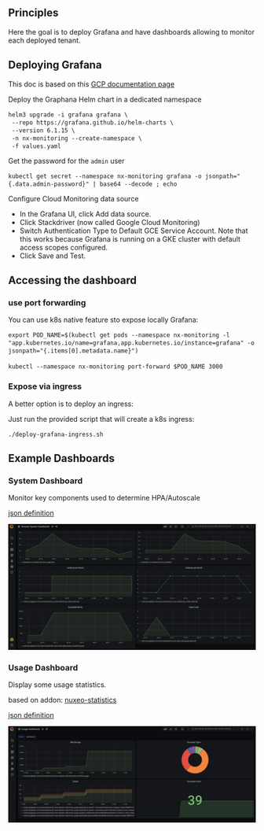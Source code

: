 ## Principles

Here the goal is to deploy Grafana and have dashboards allowing to monitor each deployed tenant.

## Deploying Grafana

This doc is based on this [GCP documentation page](https://cloud.google.com/community/tutorials/visualizing-metrics-with-grafana)

Deploy the Graphana Helm chart in a dedicated namespace

    helm3 upgrade -i grafana grafana \
     --repo https://grafana.github.io/helm-charts \
	 --version 6.1.15 \
     -n nx-monitoring --create-namespace \
	 -f values.yaml

Get the password for the `admin` user

    kubectl get secret --namespace nx-monitoring grafana -o jsonpath="{.data.admin-password}" | base64 --decode ; echo

Configure Cloud Monitoring data source

 - In the Grafana UI, click Add data source.
 - Click Stackdriver (now called Google Cloud Monitoring)
 - Switch Authentication Type to Default GCE Service Account. Note that this works because Grafana is running on a GKE cluster with default access scopes configured.
 - Click Save and Test.

## Accessing the dashboard

### use port forwarding

You can use k8s native feature sto expose locally Grafana:

    export POD_NAME=$(kubectl get pods --namespace nx-monitoring -l "app.kubernetes.io/name=grafana,app.kubernetes.io/instance=grafana" -o jsonpath="{.items[0].metadata.name}")

    kubectl --namespace nx-monitoring port-forward $POD_NAME 3000

### Expose via ingress

A better option is to deploy an ingress:

Just run the provided script that will create a k8s ingress: 

    ./deploy-grafana-ingress.sh

## Example Dashboards

### System Dashboard

Monitor key components used to determine HPA/Autoscale

[json definition](dashboard.json)

<img src="../img/system-dash.png" width="600px">

### Usage Dashboard

Display some usage statistics.

based on addon: [nuxeo-statistics](https://github.com/nuxeo-sandbox/nuxeo-statistics)

[json definition](usage-dashboard-with-pie.json)

<img src="../img/usage-dash.png" width="600px">

